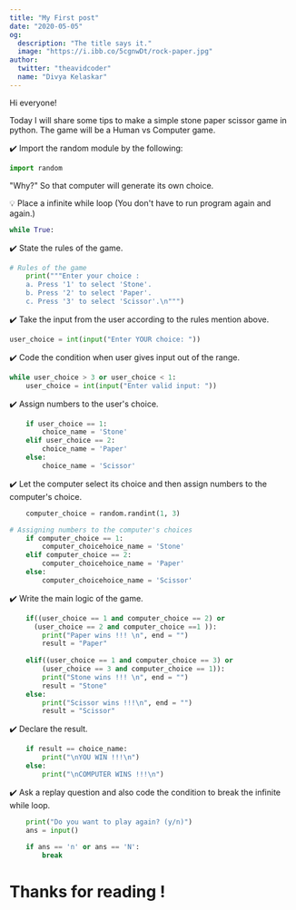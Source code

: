 ```yaml
---
title: "My First post"
date: "2020-05-05"
og:
  description: "The title says it."
  image: "https://i.ibb.co/5cgnwDt/rock-paper.jpg"
author:
  twitter: "theavidcoder"
  name: "Divya Kelaskar"
---
```

Hi everyone!

Today I will share some tips to make a simple stone paper scissor game in python. The game will be a Human vs Computer game.

✔️ Import the random module by the following:
```python 
import random 
```
"Why?"
So that computer will generate its own choice.

💡 Place a infinite while loop (You don't have to run program  again and again.)
```python 
while True:
```
✔️ State the rules of the game.
```python 
# Rules of the game   
    print("""Enter your choice : 
    a. Press '1' to select 'Stone'. 
    b. Press '2' to select 'Paper'.
    c. Press '3' to select 'Scissor'.\n""")  
```
✔️ Take the input from the user according to the rules mention above.
```python 
user_choice = int(input("Enter YOUR choice: ")) 
```
✔️ Code the condition when user gives input out of the range.
```python 
while user_choice > 3 or user_choice < 1:
    user_choice = int(input("Enter valid input: ")) 
```
✔️ Assign numbers to the user's choice.
```python 
    if user_choice == 1: 
        choice_name = 'Stone'
    elif user_choice == 2: 
        choice_name = 'Paper'
    else: 
        choice_name = 'Scissor'
```
✔️ Let the computer select its choice and then assign numbers to the computer's choice.
```python
    computer_choice = random.randint(1, 3)  

# Assigning numbers to the computer's choices
    if computer_choice == 1: 
        computer_choicehoice_name = 'Stone'
    elif computer_choice == 2: 
        computer_choicehoice_name = 'Paper'
    else: 
        computer_choicehoice_name = 'Scissor'
```
✔️ Write the main logic of the game.
```python 
    if((user_choice == 1 and computer_choice == 2) or
      (user_choice == 2 and computer_choice ==1 )): 
        print("Paper wins !!! \n", end = "") 
        result = "Paper"
          
    elif((user_choice == 1 and computer_choice == 3) or
        (user_choice == 3 and computer_choice == 1)): 
        print("Stone wins !!! \n", end = "") 
        result = "Stone"
    else: 
        print("Scissor wins !!!\n", end = "") 
        result = "Scissor"
```
✔️ Declare the result.
```python 
    if result == choice_name: 
        print("\nYOU WIN !!!\n") 
    else: 
        print("\nCOMPUTER WINS !!!\n") 
```
✔️ Ask a replay question and also code the condition to break the infinite while loop.
```python
    print("Do you want to play again? (y/n)") 
    ans = input() 
  
    if ans == 'n' or ans == 'N': 
        break
```

# Thanks for reading !